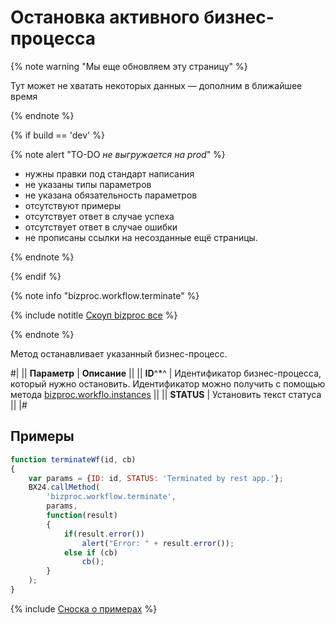 # Остановка активного бизнес-процесса

{% note warning "Мы еще обновляем эту страницу" %}

Тут может не хватать некоторых данных — дополним в ближайшее время

{% endnote %}

{% if build == 'dev' %}

{% note alert "TO-DO _не выгружается на prod_" %}

- нужны правки под стандарт написания
- не указаны типы параметров
- не указана обязательность параметров
- отсутствуют примеры
- отсутствует ответ в случае успеха
- отсутствует ответ в случае ошибки
- не прописаны ссылки на несозданные ещё страницы.

{% endnote %}

{% endif %}

{% note info "bizproc.workflow.terminate" %}

{% include notitle [Скоуп bizproc все](./_includes/scope-bizproc-all.md) %}

{% endnote %}

Метод останавливает указанный бизнес-процесс.

#|
|| **Параметр** | **Описание** ||
|| **ID**^*^ | Идентификатор бизнес-процесса, который нужно остановить. Идентификатор можно получить с помощью метода [bizproc.workflo.instances](./bizproc-workflow-instances.md) ||
|| **STATUS** | Установить текст статуса ||
|#

## Примеры

```javascript
function terminateWf(id, cb)
{
	var params = {ID: id, STATUS: 'Terminated by rest app.'};
	BX24.callMethod(
		'bizproc.workflow.terminate',
		params,
		function(result)
		{
			if(result.error())
				alert("Error: " + result.error());
			else if (cb)
				cb();
		}
	);
}
```


{% include [Сноска о примерах](../../_includes/examples.md) %}